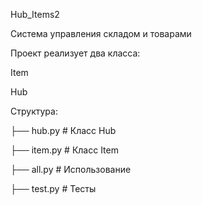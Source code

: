 Hub_Items2

Cистема управления складом и товарами

Проект реализует два класса:

Item

Hub 


Cтруктура:

├── hub.py # Класс Hub

├── item.py # Класс Item

├── all.py # Использование

├── test.py # Тесты


